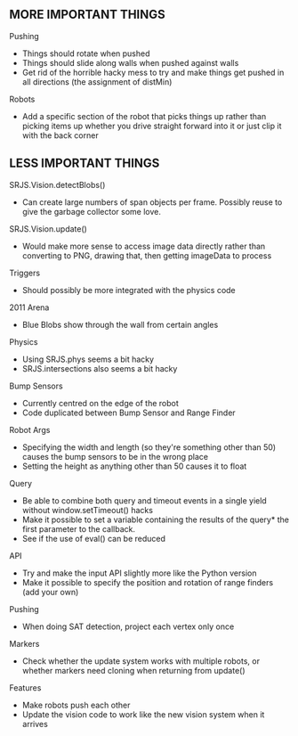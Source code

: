 ## MORE IMPORTANT THINGS

Pushing

* Things should rotate when pushed
* Things should slide along walls when pushed against walls
* Get rid of the horrible hacky mess to try and make things get pushed in all directions (the assignment of distMin)

Robots

* Add a specific section of the robot that picks things up rather than picking items up whether you drive straight forward into it or just clip it with the back corner

## LESS IMPORTANT THINGS
 
SRJS.Vision.detectBlobs()

* Can create large numbers of span objects per frame. Possibly reuse to give the garbage collector some love.
 
SRJS.Vision.update()

* Would make more sense to access image data directly rather than converting to PNG, drawing that, then getting imageData to process
 
Triggers

* Should possibly be more integrated with the physics code

2011 Arena

* Blue Blobs show through the wall from certain angles
 
Physics

* Using SRJS.phys seems a bit hacky
* SRJS.intersections also seems a bit hacky

Bump Sensors

* Currently centred on the edge of the robot
* Code duplicated between Bump Sensor and Range Finder

Robot Args

* Specifying the width and length (so they're something other than 50) causes the bump sensors to be in the wrong place
* Setting the height as anything other than 50 causes it to float

Query

* Be able to combine both query and timeout events in a single yield without window.setTimeout() hacks
* Make it possible to set a variable containing the results of the query* the first parameter to the callback.
* See if the use of eval() can be reduced

API

* Try and make the input API slightly more like the Python version
* Make it possible to specify the position and rotation of range finders (add your own)

Pushing

* When doing SAT detection, project each vertex only once

Markers

* Check whether the update system works with multiple robots, or whether markers need cloning when returning from update()

Features

* Make robots push each other
* Update the vision code to work like the new vision system when it arrives
